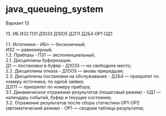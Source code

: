 # java_queueing_system<br/>
Вариант 13<br/>
<br/>
13. ИБ ИЗ2 ПЗ1 Д10З3 Д10О5 Д2П1 Д2Б4 ОР1 ОД1<br/>
<br/>
1.1. Источники - ИБn — бесконечный;<br/>
								ИЗ2 — равномерный;<br/>
1.2. Приборы -   ПЗ1 — экспоненциальный;<br/>
2.1. Дисциплины буферизации.<br/>
			Д1 — постановки в буфер - Д1ОЗ3 — на свободное место;<br/>
2.2. Дисциплины отказа - Д1ОО5 — вновь пришедшая;<br/>
2.3. Дисциплины постановки на обслуживание - Д2Б4 — приоритет по номеру источника, по одной заявке;<br/>
																							Д2П1 — приоритет по номеру прибора;<br/>
3.1. Динамическое отражение результатов (пошаговый режим) - ОД1 — календарь событий, буфер и текущее состояние;<br/>
3.2. Отражение результатов после сбора статистики ОР1-ОР2 (автоматический режим) - ОР1 — сводная таблица результатов;<br/>
